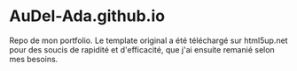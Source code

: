 # AuDel-Ada.github.io

Repo de mon portfolio.
Le template original a été téléchargé sur html5up.net pour des soucis de rapidité et d'efficacité, que j'ai ensuite remanié selon mes besoins.
